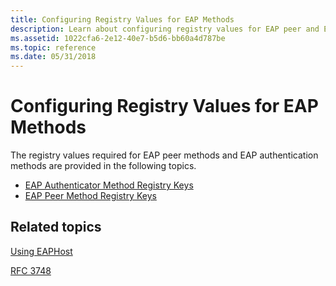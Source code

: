 ```yaml
---
title: Configuring Registry Values for EAP Methods
description: Learn about configuring registry values for EAP peer and EAP authentication methods. See a list of topics and view additional available resources.
ms.assetid: 1022cfa6-2e12-40e7-b5d6-bb60a4d787be
ms.topic: reference
ms.date: 05/31/2018
---
```


# Configuring Registry Values for EAP Methods

The registry values required for EAP peer methods and EAP authentication methods are provided in the following topics.

-   [EAP Authenticator Method Registry Keys](eap-authenticator-method-registry-keys.md)
-   [EAP Peer Method Registry Keys](eap-peer-method-registry-keys.md)

## Related topics

<dl> <dt>

[Using EAPHost](using-eap-host.md)
</dt> <dt>

[RFC 3748](Http://go.microsoft.com/fwlink/p/?linkid=84016)
</dt> </dl>

 

 




